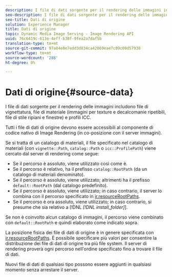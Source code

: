 ```yaml
---
description: I file di dati sorgente per il rendering delle immagini includono file di vignettatura, file di materiale (immagini per texture e decalcomanie ripetibili, file di stile ripiani e finestre) e profili ICC.
seo-description: I file di dati sorgente per il rendering delle immagini includono file di vignettatura, file di materiale (immagini per texture e decalcomanie ripetibili, file di stile ripiani e finestre) e profili ICC.
seo-title: Dati di origine
solution: Experience Manager
title: Dati di origine
topic: Dynamic Media Image Serving - Image Rendering API
uuid: 76c6419c-613e-4eff-b30f-9fea2a7daf5b
translation-type: tm+mt
source-git-commit: 97a84e8e7edd3d834ca42069eae7c09c00d57938
workflow-type: tm+mt
source-wordcount: '288'
ht-degree: 0%

---
```



# Dati di origine{#source-data}

I file di dati sorgente per il rendering delle immagini includono file di vignettatura, file di materiale (immagini per texture e decalcomanie ripetibili, file di stile ripiani e finestre) e profili ICC.

Tutti i file di dati di origine devono essere accessibili al componente di codice nativo di Image Rendering (in co-posizione con il server immagini).

Se si tratta di un catalogo di materiali, il file specificato nel catalogo di materiali (con `vignette::Path`, `catalog::Path` o `icc::ProfilePath`) viene cercato dal server di rendering come segue:

* Se il percorso è assoluto, viene utilizzato così come è.
* Se il percorso è relativo, ha il prefisso `catalog::RootPath` (da un catalogo di materiali denominato).
* Se il percorso è assoluto, viene utilizzato; altrimenti ha il prefisso `default::RootPath` (dal catalogo predefinito).
* Se il percorso è assoluto, viene utilizzato; in caso contrario, il server lo combina con il percorso specificato in [ir.resourceRootPaths](../../../../../../ir-api/server-admin/image-rendering-api-ref/c-ir-server-administration/c-ir-configuration-settings-reference/c-ir-resource-root-folders.md#concept-39a34d2239934079bb396e1bf568a9c2).
* Se il percorso è ora assoluto, viene utilizzato; in caso contrario, si presume che sia relativo a [!DNL *[!DNL install_folder]*].

Se non è coinvolto alcun catalogo di immagini, il percorso viene combinato con `default::RootPath` e quindi elaborato come indicato sopra.

La posizione fisica dei file di dati di origine è in genere specificata con [ir.resourceRootPaths](../../../../../../ir-api/server-admin/image-rendering-api-ref/c-ir-server-administration/c-ir-configuration-settings-reference/c-ir-resource-root-folders.md#concept-39a34d2239934079bb396e1bf568a9c2). È possibile specificare più valori per consentire la distribuzione dei file di dati di origine tra più file system. Il server di rendering proverà ogni percorso nell&#39;ordine specificato fino a trovare il file di dati.

Nuovi file di dati di qualsiasi tipo possono essere aggiunti in qualsiasi momento senza arrestare il server.
